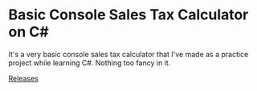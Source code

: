 # Basic Console Sales Tax Calculator on C# 

It's a very basic console sales tax calculator that I've made as a practice project 
while learning C#. Nothing too fancy in it. 

[Releases](https://github.com/HussainRafi232/BasicConsoleSalesTaxCalculator/releases)


